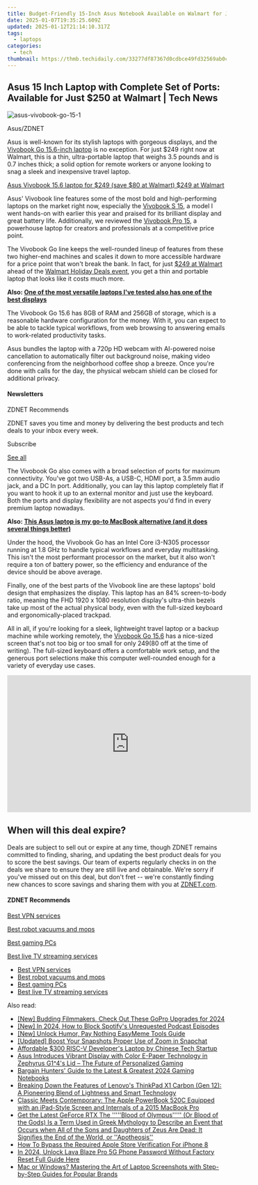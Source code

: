 ```yaml
---
title: Budget-Friendly 15-Inch Asus Notebook Available on Walmart for Just $250! Check Out the Full Range of Connectivity Options.
date: 2025-01-07T19:35:25.609Z
updated: 2025-01-12T21:14:10.317Z
tags:
  - laptops
categories:
  - tech
thumbnail: https://thmb.techidaily.com/33277df87367d0cdbce49fd32569ab0c6e35402a20f9cd77a73d4dd6ae5bf66d.png
---
```


## Asus 15 Inch Laptop with Complete Set of Ports: Available for Just $250 at Walmart | Tech News

![asus-vivobook-go-15-1](https://www.zdnet.com/a/img/resize/c956636f94e50eae46bbb1c54a14ff201094c783/2024/09/30/95a8b2d4-f4f5-4d67-86b4-716e6f9cd9b5/asus-vivobook-go-15-1.jpg?auto=webp&precrop=1079,606,x105,y40&width=1280)

Asus/ZDNET

Asus is well-known for its stylish laptops with gorgeous displays, and the [Vivobook Go 15.6-inch laptop](https://goto.walmart.com/c/5597632/565706/9383?sharedid=zdnet&partnerpropertyid=1980086&u=https%3A%2F%2Fwww.walmart.com%2Fip%2FASUS-Vivobook-Go-15-6-PC-Laptop-Intel-i3-N305-8GB-256GB-Win-11-Home-S-mode-Mixed-Black-E1504GA-WS36%2F5727766555&subId1=zd-__COM_CLICK_ID__-dtp) is no exception. For just $249 right now at Walmart, this is a thin, ultra-portable laptop that weighs 3.5 pounds and is 0.7 inches thick; a solid option for remote workers or anyone looking to snag a sleek and inexpensive travel laptop.

[Asus Vivobook 15.6 laptop for $249 (save $80 at Walmart) $249 at Walmart](https://goto.walmart.com/c/5597632/565706/9383?sharedid=zdnet&partnerpropertyid=1980086&u=https%3A%2F%2Fwww.walmart.com%2Fip%2FASUS-Vivobook-Go-15-6-PC-Laptop-Intel-i3-N305-8GB-256GB-Win-11-Home-S-mode-Mixed-Black-E1504GA-WS36%2F5727766555&subId1=zd-__COM_CLICK_ID__-dtp)

Asus' Vivobook line features some of the most bold and high-performing laptops on the market right now, especially the [Vivobook S 15](https://www.zdnet.com/article/one-of-the-best-productivity-laptops-ive-tested-is-not-a-lenovo-thinkpad-or-macbook/), a model I went hands-on with earlier this year and praised for its brilliant display and great battery life. Additionally, we reviewed the [Vivobook Pro 15](https://www.zdnet.com/article/this-asus-laptop-looks-unassuming-but-it-has-a-powerful-feature-creatives-will-love/), a powerhouse laptop for creators and professionals at a competitive price point. 

The Vivobook Go line keeps the well-rounded lineup of features from these two higher-end machines and scales it down to more accessible hardware for a price point that won't break the bank. In fact, for just [$249 at Walmart](https://goto.walmart.com/c/5597632/565706/9383?sharedid=zdnet&partnerpropertyid=1980086&u=https%3A%2F%2Fwww.walmart.com%2Fip%2FASUS-Vivobook-Go-15-6-PC-Laptop-Intel-i3-N305-8GB-256GB-Win-11-Home-S-mode-Mixed-Black-E1504GA-WS36%2F5727766555&subId1=zd-__COM_CLICK_ID__-dtp) ahead of the [Walmart Holiday Deals event](https://goto.walmart.com/c/5597632/565706/9383?sharedid=zdnet&partnerpropertyid=1980086&u=https%3A%2F%2Fwww.walmart.com%2Fshop%2Fdeals&subId1=zd-__COM_CLICK_ID__-dtp), you get a thin and portable laptop that looks like it costs much more.

**Also: [One of the most versatile laptops I've tested also has one of the best displays](https://www.zdnet.com/article/one-of-the-most-versatile-laptops-ive-tested-also-has-one-of-the-best-displays/)**

The Vivobook Go 15.6 has 8GB of RAM and 256GB of storage, which is a reasonable hardware configuration for the money. With it, you can expect to be able to tackle typical workflows, from web browsing to answering emails to work-related productivity tasks. 

Asus bundles the laptop with a 720p HD webcam with AI-powered noise cancellation to automatically filter out background noise, making video conferencing from the neighborhood coffee shop a breeze. Once you're done with calls for the day, the physical webcam shield can be closed for additional privacy. 

#### Newsletters

ZDNET Recommends

ZDNET saves you time and money by delivering the best products and tech deals to your inbox every week.

 Subscribe

[See all](https://www.zdnet.com/newsletters/)

The Vivobook Go also comes with a broad selection of ports for maximum connectivity. You've got two USB-As, a USB-C, HDMI port, a 3.5mm audio jack, and a DC In port. Additionally, you can lay this laptop completely flat if you want to hook it up to an external monitor and just use the keyboard. Both the ports and display flexibility are not aspects you'd find in every premium laptop nowadays.

**Also: [This Asus laptop is my go-to MacBook alternative (and it does several things better)](https://www.zdnet.com/article/this-asus-laptop-is-my-go-to-macbook-alternative-and-it-does-several-things-better/)**

Under the hood, the Vivobook Go has an Intel Core i3-N305 processor running at 1.8 GHz to handle typical workflows and everyday multitasking. This isn't the most performant processor on the market, but it also won't require a ton of battery power, so the efficiency and endurance of the device should be above average.

Finally, one of the best parts of the Vivobook line are these laptops' bold design that emphasizes the display. This laptop has an 84% screen-to-body ratio, meaning the FHD 1920 x 1080 resolution display's ultra-thin bezels take up most of the actual physical body, even with the full-sized keyboard and ergonomically-placed trackpad. 

All in all, if you're looking for a sleek, lightweight travel laptop or a backup machine while working remotely, the [Vivobook Go 15.6](https://goto.walmart.com/c/5597632/565706/9383?sharedid=zdnet&partnerpropertyid=1980086&u=https%3A%2F%2Fwww.walmart.com%2Fip%2FASUS-Vivobook-Go-15-6-PC-Laptop-Intel-i3-N305-8GB-256GB-Win-11-Home-S-mode-Mixed-Black-E1504GA-WS36%2F5727766555&subId1=zd-__COM_CLICK_ID__-dtp) has a nice-sized screen that's not too big or too small for only $249 ($80 off at the time of writing). The full-sized keyboard offers a comfortable work setup, and the generous port selections make this computer well-rounded enough for a variety of everyday use cases. 

<!-- affiliate ads begin -->
<iframe width="560" height="315" src="https://www.youtube.com/embed/g6xXIR_Uh1A?si=TMXzklPEY50MUM05" title="YouTube video player" frameborder="0" allow="accelerometer; autoplay; clipboard-write; encrypted-media; gyroscope; picture-in-picture; web-share" referrerpolicy="strict-origin-when-cross-origin" allowfullscreen></iframe>
<!-- affiliate ads end -->

## When will this deal expire?

Deals are subject to sell out or expire at any time, though ZDNET remains committed to finding, sharing, and updating the best product deals for you to score the best savings. Our team of experts regularly checks in on the deals we share to ensure they are still live and obtainable. We're sorry if you've missed out on this deal, but don't fret -- we're constantly finding new chances to score savings and sharing them with you at [ZDNET.com](https://www.zdnet.com/). 

#### **ZDNET** Recommends

[Best VPN services](https://www.zdnet.com/article/best-vpn/ "Best VPN services")

[Best robot vacuums and mops](https://www.zdnet.com/article/best-robot-vacuum-mop/ "Best robot vacuums and mops")

[Best gaming PCs](https://www.zdnet.com/article/best-gaming-pc/ "Best gaming PCs")

[Best live TV streaming services](https://www.zdnet.com/article/best-live-tv-streaming-service/ "Best live TV streaming services")

* [Best VPN services](https://www.zdnet.com/article/best-vpn/ "Best VPN services")
* [Best robot vacuums and mops](https://www.zdnet.com/article/best-robot-vacuum-mop/ "Best robot vacuums and mops")
* [Best gaming PCs](https://www.zdnet.com/article/best-gaming-pc/ "Best gaming PCs")
* [Best live TV streaming services](https://www.zdnet.com/article/best-live-tv-streaming-service/ "Best live TV streaming services")

<ins class="adsbygoogle"
     style="display:block"
     data-ad-format="autorelaxed"
     data-ad-client="ca-pub-7571918770474297"
     data-ad-slot="1223367746"></ins>

<ins class="adsbygoogle"
     style="display:block"
     data-ad-client="ca-pub-7571918770474297"
     data-ad-slot="8358498916"
     data-ad-format="auto"
     data-full-width-responsive="true"></ins>

<span class="atpl-alsoreadstyle">Also read:</span>
<div><ul>
<li><a href="https://fox-cloud.techidaily.com/new-budding-filmmakers-check-out-these-gopro-upgrades-for-2024/"><u>[New] Budding Filmmakers, Check Out These GoPro Upgrades for 2024</u></a></li>
<li><a href="https://fox-boxes.techidaily.com/new-in-2024-how-to-block-spotifys-unrequested-podcast-episodes/"><u>[New] In 2024, How to Block Spotify's Unrequested Podcast Episodes</u></a></li>
<li><a href="https://some-tips.techidaily.com/new-unlock-humor-pay-nothing-easymeme-tools-guide/"><u>[New] Unlock Humor, Pay Nothing EasyMeme Tools Guide</u></a></li>
<li><a href="https://extra-tips.techidaily.com/updated-boost-your-snapshots-proper-use-of-zoom-in-snapchat/"><u>[Updated] Boost Your Snapshots Proper Use of Zoom in Snapchat</u></a></li>
<li><a href="https://hardware-reviews.techidaily.com/affordable-300-risc-v-developers-laptop-by-chinese-tech-startup/"><u>Affordable $300 RISC-V Developer's Laptop by Chinese Tech Startup</u></a></li>
<li><a href="https://hardware-reviews.techidaily.com/asus-introduces-vibrant-display-with-color-e-paper-technology-in-zephyrus-g14s-lid-the-future-of-personalized-gaming/"><u>Asus Introduces Vibrant Display with Color E-Paper Technology in Zephyrus G1^4's Lid – The Future of Personalized Gaming</u></a></li>
<li><a href="https://hardware-reviews.techidaily.com/bargain-hunters-guide-to-the-latest-and-greatest-2024-gaming-notebooks/"><u>Bargain Hunters' Guide to the Latest & Greatest 2024 Gaming Notebooks</u></a></li>
<li><a href="https://hardware-reviews.techidaily.com/breaking-down-the-features-of-lenovos-thinkpad-x1-carbon-gen-12-a-pioneering-blend-of-lightness-and-smart-technology/"><u>Breaking Down the Features of Lenovo's ThinkPad X1 Carbon (Gen 12): A Pioneering Blend of Lightness and Smart Technology</u></a></li>
<li><a href="https://hardware-reviews.techidaily.com/classic-meets-contemporary-the-apple-powerbook-520c-equipped-with-an-ipad-style-screen-and-internals-of-a-2015-macbook-pro/"><u>Classic Meets Contemporary: The Apple PowerBook 520C Equipped with an iPad-Style Screen and Internals of a 2015 MacBook Pro</u></a></li>
<li><a href="https://win-amazing.techidaily.com/get-the-latest-geforce-rtx-the-blood-of-olympus-or-blood-of-the-gods-is-a-term-used-in-greek-mythology-to-describe-an-event-that-occurs-when-all-of-the-sons64/"><u>Get the Latest GeForce RTX The '''''Blood of Olympus''''' (Or Blood of the Gods) Is a Term Used in Greek Mythology to Describe an Event that Occurs when All of the Sons and Daughters of Zeus Are Dead: It Signifies the End of the World, or ''Apotheosis''</u></a></li>
<li><a href="https://ios-unlock.techidaily.com/how-to-bypass-the-required-apple-store-verification-for-iphone-8-by-drfone-ios/"><u>How To Bypass the Required Apple Store Verification For iPhone 8</u></a></li>
<li><a href="https://android-unlock.techidaily.com/in-2024-unlock-lava-blaze-pro-5g-phone-password-without-factory-reset-full-guide-here-by-drfone-android/"><u>In 2024, Unlock Lava Blaze Pro 5G Phone Password Without Factory Reset Full Guide Here</u></a></li>
<li><a href="https://hardware-tips.techidaily.com/mac-or-windows-mastering-the-art-of-laptop-screenshots-with-step-by-step-guides-for-popular-brands/"><u>Mac or Windows? Mastering the Art of Laptop Screenshots with Step-by-Step Guides for Popular Brands</u></a></li>
</ul></div>


